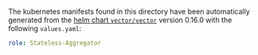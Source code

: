 The kubernetes manifests found in this directory have been automatically generated
from the [helm chart `vector/vector`](https://github.com/vectordotdev/helm-charts/tree/master/charts/vector)
version 0.16.0 with the following `values.yaml`:

```yaml
role: Stateless-Aggregator
```
